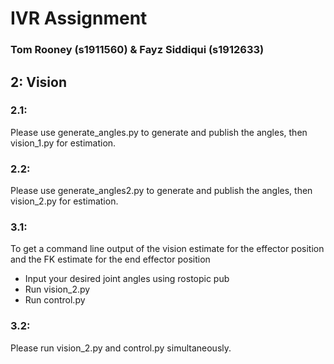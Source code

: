 # IVR Assignment
### Tom Rooney (s1911560) & Fayz Siddiqui (s1912633)

## 2: Vision

### 2.1: 

Please use generate_angles.py to generate and publish the angles, then vision_1.py for estimation.

### 2.2:

Please use generate_angles2.py to generate and publish the angles, then vision_2.py for estimation.

### 3.1:

To get a command line output of the vision estimate for the effector position and the FK estimate for the end effector position
 - Input your desired joint angles using rostopic pub
 - Run vision_2.py
 - Run control.py

### 3.2:

Please run vision_2.py and control.py simultaneously.
